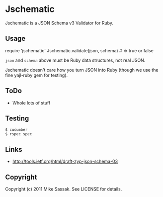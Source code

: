 # Jschematic

Jschematic is a JSON Schema v3 Validator for Ruby. 

## Usage

   require 'jschematic'
   Jschematic.validate(json, schema) # => true or false

`json` and `schema` above must be Ruby data structures, not real JSON.

Jschematic doesn't care how you turn JSON into Ruby (though we use the
fine yajl-ruby gem for testing).

## ToDo

* Whole lots of stuff

## Testing

    $ cucumber
    $ rspec spec

## Links

* http://tools.ietf.org/html/draft-zyp-json-schema-03

## Copyright

Copyright (c) 2011 Mike Sassak. See LICENSE for details.
